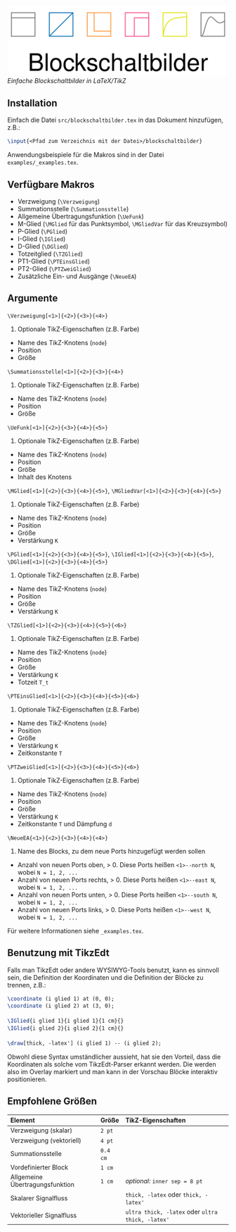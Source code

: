 ![logo](logo.png)
_Einfache Blockschaltbilder in LaTeX/TikZ_

## Installation
Einfach die Datei `src/blockschaltbilder.tex` in das Dokument hinzufügen, z.B.:

```tex
\input{<Pfad zum Verzeichnis mit der Datei>/blockschaltbilder}
```

 Anwendungsbeispiele für die Makros sind in der Datei `examples/_examples.tex`.

## Verfügbare Makros
* Verzweigung (`\Verzweigung`)
* Summationsstelle (`\Summationsstelle`)
* Allgemeine Übertragungsfunktion (`\UeFunk`)
* M-Glied (`\MGlied` für das Punktsymbol, `\MGliedVar` für das Kreuzsymbol)
* P-Glied (`\PGlied`)
* I-Glied (`\IGlied`)
* D-Glied (`\DGlied`)
* Totzeitglied (`\TZGlied`)
* PT1-Glied (`\PTEinsGlied`)
* PT2-Glied (`\PTZweiGlied`)
* Zusätzliche Ein- und Ausgänge (`\NeueEA`)

## Argumente
`\Verzweigung[<1>]{<2>}{<3>}{<4>}`

1. Optionale TikZ-Eigenschaften (z.B. Farbe)
* Name des TikZ-Knotens (`node`)
* Position
* Größe

`\Summationsstelle[<1>]{<2>}{<3>}{<4>}`

1. Optionale TikZ-Eigenschaften (z.B. Farbe)
* Name des TikZ-Knotens (`node`)
* Position
* Größe

`\UeFunk[<1>]{<2>}{<3>}{<4>}{<5>}`

1. Optionale TikZ-Eigenschaften (z.B. Farbe)
* Name des TikZ-Knotens (`node`)
* Position
* Größe
* Inhalt des Knotens

`\MGlied[<1>]{<2>}{<3>}{<4>}{<5>}`, `\MGliedVar[<1>]{<2>}{<3>}{<4>}{<5>}`

1. Optionale TikZ-Eigenschaften (z.B. Farbe)
* Name des TikZ-Knotens (`node`)
* Position
* Größe
* Verstärkung `K`

`\PGlied[<1>]{<2>}{<3>}{<4>}{<5>}`, `\IGlied[<1>]{<2>}{<3>}{<4>}{<5>}`, `\DGlied[<1>]{<2>}{<3>}{<4>}{<5>}`

1. Optionale TikZ-Eigenschaften (z.B. Farbe)
* Name des TikZ-Knotens (`node`)
* Position
* Größe
* Verstärkung `K`

`\TZGlied[<1>]{<2>}{<3>}{<4>}{<5>}{<6>}`

1. Optionale TikZ-Eigenschaften (z.B. Farbe)
* Name des TikZ-Knotens (`node`)
* Position
* Größe
* Verstärkung `K`
* Totzeit `T_t`

`\PTEinsGlied[<1>]{<2>}{<3>}{<4>}{<5>}{<6>}`

1. Optionale TikZ-Eigenschaften (z.B. Farbe)
* Name des TikZ-Knotens (`node`)
* Position
* Größe
* Verstärkung `K`
* Zeitkonstante `T`

`\PTZweiGlied[<1>]{<2>}{<3>}{<4>}{<5>}{<6>}`

1. Optionale TikZ-Eigenschaften (z.B. Farbe)
* Name des TikZ-Knotens (`node`)
* Position
* Größe
* Verstärkung `K`
* Zeitkonstante `T` und Dämpfung `d`

`\NeueEA{<1>}{<2>}{<3>}{<4>}{<4>}`

1. Name des Blocks, zu dem neue Ports hinzugefügt werden sollen
* Anzahl von neuen Ports oben, > 0. Diese Ports heißen `<1>--north N`, wobei `N = 1, 2, ...`
* Anzahl von neuen Ports rechts, > 0. Diese Ports heißen `<1>--east N`, wobei `N = 1, 2, ...`
* Anzahl von neuen Ports unten, > 0. Diese Ports heißen `<1>--south N`, wobei `N = 1, 2, ...`
* Anzahl von neuen Ports links, > 0. Diese Ports heißen `<1>--west N`, wobei `N = 1, 2, ...`

Für weitere Informationen siehe `_examples.tex`.

## Benutzung mit TikzEdt
Falls man TikzEdt oder andere WYSIWYG-Tools benutzt, kann es sinnvoll sein, die Definition der Koordinaten und die Definition der Blöcke zu trennen, z.B.:

```tex
\coordinate (i glied 1) at (0, 0);
\coordinate (i glied 2) at (3, 0);

\IGlied{i glied 1}{i glied 1}{1 cm}{}
\IGlied{i glied 2}{i glied 2}{1 cm}{}

\draw[thick, -latex'] (i glied 1) -- (i glied 2);
```

Obwohl diese Syntax umständlicher aussieht, hat sie den Vorteil, dass die Koordinaten als solche vom TikzEdt-Parser erkannt werden. Die werden also im Overlay markiert und man kann in der Vorschau Blöcke interaktiv positionieren.


## Empfohlene Größen
| Element                         | Größe    | TikZ-Eigenschaften                                |
|:--------------------------------|:---------|:--------------------------------------------------|
| Verzweigung (skalar)            | `2 pt`   |                                                   |
| Verzweigung (vektoriell)        | `4 pt`   |                                                   |
| Summationsstelle                | `0.4 cm` |                                                   |
| Vordefinierter Block            | `1 cm`   |                                                   |
| Allgemeine Übertragungsfunktion | `1 cm`   | _optional:_ `inner sep = 8 pt`                    |
| Skalarer Signalfluss            |          | `thick, -latex` oder `thick, -latex'`             |
| Vektorieller Signalfluss        |          | `ultra thick, -latex` oder `ultra thick, -latex'` |
